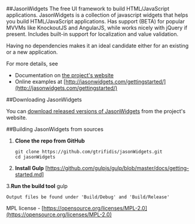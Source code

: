 ##JasonWidgets
The free UI framework to build HTML/JavaScript applications.
JasonWidgets is a collection of javascript widgets that helps you build HTML/JavaScript applications.
Has support (BETA) for popular MVVMs like KnockoutJS and AngularJS, while works nicely with jQuery if present.
Includes built-in support for localization and value validation.

Having no dependencies makes it an ideal candidate either for an existing or a new application.

 

For more details, see

 * Documentation on [the project's website](http://jasonwidgets.com/documentation/index.html)
 * Online examples at [http://jasonwidgets.com/gettingstarted/](http://jasonwidgets.com/gettingstarted/)

##Downloading JasonWidgets

You can [download released versions of JasonWidgets](http://jasonwidgets.com/downloads/) from the project's website.

##Building JasonWidgets from sources
 1. **Clone the repo from GitHub**

        git clone https://github.com/gtrifidis/jasonWidgets.git
        cd jasonWidgets
 
 2. **Install Gulp**
	[https://github.com/gulpjs/gulp/blob/master/docs/getting-started.md]
	
 3.**Run the build tool**
	gulp
	
	Output files be found under 'Build/Debug' and 'Build/Release'
	
MPL license - [https://opensource.org/licenses/MPL-2.0](https://opensource.org/licenses/MPL-2.0)
